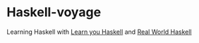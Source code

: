 # Haskell-voyage

Learning Haskell with [Learn you Haskell](https://learnyouahaskell.com/) and [Real World Haskell](https://book.realworldhaskell.org/)
